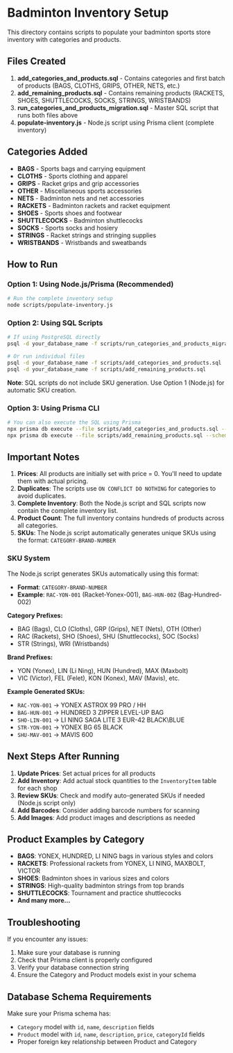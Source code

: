 # Badminton Inventory Setup

This directory contains scripts to populate your badminton sports store inventory with categories and products.

## Files Created

1. **add_categories_and_products.sql** - Contains categories and first batch of products (BAGS, CLOTHS, GRIPS, OTHER, NETS, etc.)
2. **add_remaining_products.sql** - Contains remaining products (RACKETS, SHOES, SHUTTLECOCKS, SOCKS, STRINGS, WRISTBANDS)
3. **run_categories_and_products_migration.sql** - Master SQL script that runs both files above
4. **populate-inventory.js** - Node.js script using Prisma client (complete inventory)

## Categories Added

- **BAGS** - Sports bags and carrying equipment
- **CLOTHS** - Sports clothing and apparel  
- **GRIPS** - Racket grips and grip accessories
- **OTHER** - Miscellaneous sports accessories
- **NETS** - Badminton nets and net accessories
- **RACKETS** - Badminton rackets and racket equipment
- **SHOES** - Sports shoes and footwear
- **SHUTTLECOCKS** - Badminton shuttlecocks
- **SOCKS** - Sports socks and hosiery
- **STRINGS** - Racket strings and stringing supplies
- **WRISTBANDS** - Wristbands and sweatbands

## How to Run

### Option 1: Using Node.js/Prisma (Recommended)
```bash
# Run the complete inventory setup
node scripts/populate-inventory.js
```

### Option 2: Using SQL Scripts
```bash
# If using PostgreSQL directly
psql -d your_database_name -f scripts/run_categories_and_products_migration.sql

# Or run individual files
psql -d your_database_name -f scripts/add_categories_and_products.sql
psql -d your_database_name -f scripts/add_remaining_products.sql
```

**Note**: SQL scripts do not include SKU generation. Use Option 1 (Node.js) for automatic SKU creation.

### Option 3: Using Prisma CLI
```bash
# You can also execute the SQL using Prisma
npx prisma db execute --file scripts/add_categories_and_products.sql --schema prisma/schema.prisma
npx prisma db execute --file scripts/add_remaining_products.sql --schema prisma/schema.prisma
```

## Important Notes

1. **Prices**: All products are initially set with price = 0. You'll need to update them with actual pricing.
2. **Duplicates**: The scripts use `ON CONFLICT DO NOTHING` for categories to avoid duplicates.
3. **Complete Inventory**: Both the Node.js script and SQL scripts now contain the complete inventory list.
4. **Product Count**: The full inventory contains hundreds of products across all categories.
5. **SKUs**: The Node.js script automatically generates unique SKUs using the format: `CATEGORY-BRAND-NUMBER`

### SKU System

The Node.js script generates SKUs automatically using this format:
- **Format**: `CATEGORY-BRAND-NUMBER`
- **Example**: `RAC-YON-001` (Racket-Yonex-001), `BAG-HUN-002` (Bag-Hundred-002)

**Category Prefixes:**
- BAG (Bags), CLO (Cloths), GRP (Grips), NET (Nets), OTH (Other)
- RAC (Rackets), SHO (Shoes), SHU (Shuttlecocks), SOC (Socks)
- STR (Strings), WRI (Wristbands)

**Brand Prefixes:**
- YON (Yonex), LIN (Li Ning), HUN (Hundred), MAX (Maxbolt)
- VIC (Victor), FEL (Felet), KON (Konex), MAV (Mavis), etc.

**Example Generated SKUs:**
- `RAC-YON-001` → YONEX ASTROX 99 PRO / HH
- `BAG-HUN-001` → HUNDRED 3 ZIPPER LEVEL-UP BAG  
- `SHO-LIN-001` → LI NING SAGA LITE 3 EUR-42 BLACK\BLUE
- `STR-YON-001` → YONEX BG 65 BLACK
- `SHU-MAV-001` → MAVIS 600

## Next Steps After Running

1. **Update Prices**: Set actual prices for all products
2. **Add Inventory**: Add actual stock quantities to the `InventoryItem` table for each shop
3. **Review SKUs**: Check and modify auto-generated SKUs if needed (Node.js script only)
4. **Add Barcodes**: Consider adding barcode numbers for scanning
5. **Add Images**: Add product images and descriptions as needed

## Product Examples by Category

- **BAGS**: YONEX, HUNDRED, LI NING bags in various styles and colors
- **RACKETS**: Professional rackets from YONEX, LI NING, MAXBOLT, VICTOR
- **SHOES**: Badminton shoes in various sizes and colors
- **STRINGS**: High-quality badminton strings from top brands
- **SHUTTLECOCKS**: Tournament and practice shuttlecocks
- **And many more...**

## Troubleshooting

If you encounter any issues:
1. Make sure your database is running
2. Check that Prisma client is properly configured
3. Verify your database connection string
4. Ensure the Category and Product models exist in your schema

## Database Schema Requirements

Make sure your Prisma schema has:
- `Category` model with `id`, `name`, `description` fields
- `Product` model with `id`, `name`, `description`, `price`, `categoryId` fields
- Proper foreign key relationship between Product and Category 